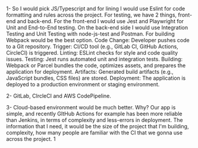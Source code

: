 
1- So I would pick JS/Typescript and for lining I would use Eslint for code formatting and rules across the project. For testing, we have 2 things, front-end and back-end. For the front-end I would use Jest and Playwright for Unit and End-to-End testing. On the back-end side I would use Integration Testing and Unit Testing with node-js-test and Postman. For building Webpack would be the best option. 
Code Change: Developer pushes code to a Git repository. 
Trigger: CI/CD tool (e.g., GitLab CI, GitHub Actions, CircleCI) is triggered. 
Linting: ESLint checks for style and code quality issues. 
Testing: Jest runs automated unit and integration tests. 
Building: Webpack or Parcel bundles the code, optimizes assets, and prepares the application for deployment. 
Artifacts: Generated build artifacts (e.g., JavaScript bundles, CSS files) are stored. 
Deployment: The application is deployed to a production environment or staging environment. 

2- GitLab, CIrcleCI and AWS CodePipeline.

3- Cloud-based environment would be much better. Why? Our app is simple, and recently GItHub Actions for example has been more reliable than Jenkins, in terms of complexity and less-errors in deployment. The information that I need, it would be the size of the project that I'm building, complexity, how many people are familiar with the CI that we gonna use across the project. 
1